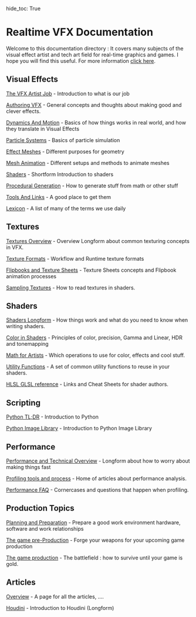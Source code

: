 hide_toc: True

# Realtime VFX Documentation

Welcome to this documentation directory : It covers many subjects of the visual effect artist and tech art field for real-time graphics and games. I hope you will find this useful. For more information [click here](about.md).

## Visual Effects

[The VFX Artist Job](vfx/job.md) - Introduction to what is our job

[Authoring VFX](vfx/authoringvfx.md) - General concepts and thoughts about making good and clever effects.

[Dynamics And Motion](vfx/dynamics.md) - Basics of how things works in real world, and how they translate in Visual Effects

[Particle Systems](vfx/particlesystems.md) - Basics of particle simulation

[Effect Meshes](vfx/meshes.md) - Different purposes for geometry

[Mesh Animation](vfx/meshanimation.md) - Different setups and methods to animate meshes

[Shaders](vfx/shaders.md) - Shortform Introduction to shaders

[Procedural Generation](vfx/procedural.md) - How to generate stuff from math or other stuff

[Tools And Links](vfx/tools.md) - A good place to get them

[Lexicon](vfx/lexicon.md) - A list of many of the terms we use daily

## Textures

[Textures Overview](textures/overview.md) - Overview Longform about common texturing concepts in VFX.

[Texture Formats](textures/formats.md) - Workflow and Runtime texture formats

[Flipbooks and Texture Sheets](textures/flipbooks.md)  - Texture Sheets concepts and Flipbook animation processes

[Sampling Textures](textures/sampling.md) - How to read textures in shaders.

## Shaders

[Shaders Longform](shaders/overview.md) - How things work and what do you need to know when writing shaders.

[Color in Shaders](shaders/color.md) - Principles of color, precision, Gamma and Linear, HDR and tonemapping

[Math for Artists](shaders/math.md) - Which operations to use for color, effects and cool stuff.

[Utility Functions](shaders/utility.md) - A set of common utility functions to reuse in your shaders.

[HLSL GLSL reference](shaders/reference.md) - Links and Cheat Sheets for shader authors.

## Scripting

 [Python TL;DR](scripting\pythoncheatsheet.md) - Introduction to Python

 [Python Image Library](scripting\python-pil.md) - Introduction to Python Image Library

## Performance

[Performance and Technical Overview](performance/overview.md) - Longform about how to worry about making things fast

[Profiling tools and process](performance/profiling.md) - Home of articles about performance analysis.

[Performance FAQ](performance/faq.md) - Cornercases and questions that happen when profiling.

## Production Topics

[Planning and Preparation](job/planning.md) - Prepare a good work environment hardware, software and work relationships

[The game pre-Production](job/preproduction.md) - Forge your weapons for your upcoming game production

[The game production](job/production.md) - The battlefield : how to survive until your game is gold.

## Articles

[Overview](articles/home.md) - A page for all the articles, ....

[Houdini](articles/houdini.md) - Introduction to Houdini (Longform)





